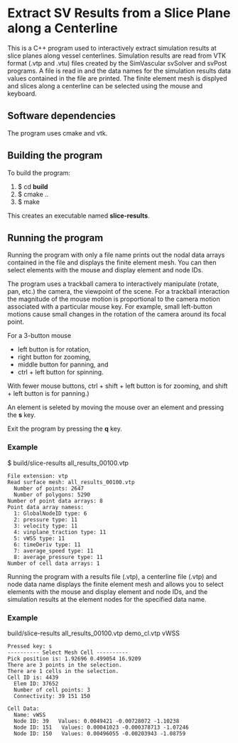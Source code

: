 
# Extract SV Results from a Slice Plane along a Centerline

This is a C++ program used to interactively extract simulation results at slice planes along vessel centerlines. 
Simulation results are read from VTK format (.vtp and .vtu) files created by the SimVascular svSolver and svPost programs. 
A file is read in and the data names for the simulation results data values contained in the file are printed. The finite element
mesh is displyed and slices along a centerline can be selected using the mouse and keyboard.

## Software dependencies
The program uses cmake and vtk. 

## Building the program
To build the program:
1. $ cd **build** 
2. $ cmake ..
3. $ make

This creates an executable named **slice-results**.


## Running the program
Running the program with only a file name prints out the nodal data arrays contained in the file and displays the finite 
element mesh. You can then select elements with the mouse and display element and node IDs.

The program uses a trackball camera to interactively manipulate (rotate, pan, etc.) the camera, the viewpoint of the scene.
For a trackball interaction the magnitude of the mouse motion is proportional to the camera motion associated with a 
particular mouse key. For example, small left-button motions cause small changes in the rotation of the camera 
around its focal point. 

For a 3-button mouse
* left button is for rotation, 
* right button for zooming, 
* middle button for panning, and 
* ctrl + left button for spinning. 

With fewer mouse buttons, ctrl + shift + left button is for zooming, and shift + left button is for panning.)

An element is seleted by moving the mouse over an element and pressing the **s** key. 

Exit the program by pressing the **q** key.


### Example
$ build/slice-results all_results_00100.vtp

```
File extension: vtp
Read surface mesh: all_results_00100.vtp
  Number of points: 2647
  Number of polygons: 5290
Number of point data arrays: 8
Point data array namess: 
  1: GlobalNodeID type: 6
  2: pressure type: 11
  3: velocity type: 11
  4: vinplane_traction type: 11
  5: vWSS type: 11
  6: timeDeriv type: 11
  7: average_speed type: 11
  8: average_pressure type: 11
Number of cell data arrays: 1
```

Running the program with a results file (.vtp), a centerline file (.vtp) and node data name displays the 
finite element mesh and allows you to select elements with the mouse and display element and node IDs, 
and the simulation results at the element nodes for the specified data name.

### Example
build/slice-results all_results_00100.vtp demo_cl.vtp vWSS

```
Pressed key: s
---------- Select Mesh Cell ----------
Pick position is: 1.92696 0.499054 16.9209
There are 3 points in the selection.
There are 1 cells in the selection.
Cell ID is: 4439
  Elem ID: 37652
  Number of cell points: 3
  Connectivity: 39 151 150 

Cell Data: 
  Name: vWSS
  Node ID: 39   Values: 0.0049421 -0.00728072 -1.10238
  Node ID: 151   Values: 0.00041023 -0.000378713 -1.07246
  Node ID: 150   Values: 0.00496055 -0.00203943 -1.08759
```




